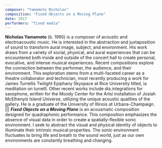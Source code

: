 ```yaml
---
composer: "Yamamoto Nicholas"
composition: "Fixed Objects on a Moving Plane"
date: 2017
performers: "fixed media"
---
```

**Nicholas Yamamoto** (b. 1995) is a composer of acoustic and electroacoustic music. He is interested in the abstraction and juxtaposition of sound to transform aural image, subject, and environment. His work draws from a variety of social, physical, and aural experiences that can be encountered both inside and outside of the concert hall to create personal, evocative, and intense musical experiences. Recent compositions explore the connection between the performer, the audience, and their environment. This exploration stems from a multi-faceted career as a theatre collaborator and technician, most recently producing a work for James Turrellís Twilight Epiphany Skyspace at Rice University titled, ìa meditation on turrellî. Other recent works include dis.integrations for saxophone, written for the Moody Center for the Artsí installation of Josiah McElhenyís Island Universe, utilizing the unique acoustic qualities of the gallery. He is a graduate of the University of Illinois at Urbana-Champaign.
|||
**_Fixed Objects on a Moving Plane_** is an acousmatic composition designed for quadraphonic performance. This composition emphasizes the absence of visual data in order to create a spatially-flexible sonic environment. I seek to abstract the visual and physical identity of objects to illuminate their intrinsic musical properties. The sonic environment fluctuates to bring life and breath to the sound world, just as our own environments are constantly breathing and changing.